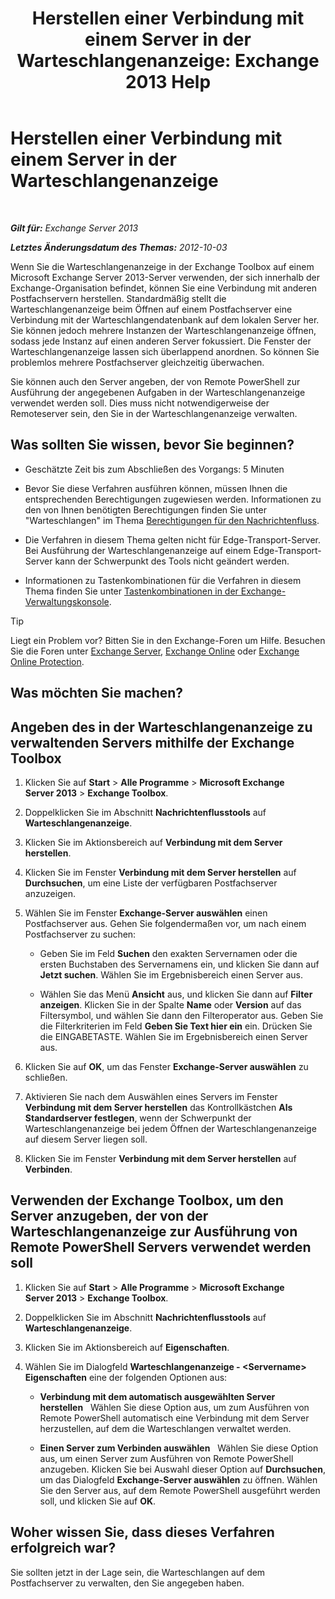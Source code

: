﻿---
title: 'Herstellen einer Verbindung mit einem Server in der Warteschlangenanzeige: Exchange 2013 Help'
TOCTitle: Herstellen einer Verbindung mit einem Server in der Warteschlangenanzeige
ms:assetid: 6c1ad574-9ab5-4dcc-9398-ec10eca4fd11
ms:mtpsurl: https://technet.microsoft.com/de-de/library/Aa998669(v=EXCHG.150)
ms:contentKeyID: 50475893
ms.date: 04/24/2018
mtps_version: v=EXCHG.150
ms.translationtype: HT
---

# Herstellen einer Verbindung mit einem Server in der Warteschlangenanzeige

 

_**Gilt für:** Exchange Server 2013_

_**Letztes Änderungsdatum des Themas:** 2012-10-03_

Wenn Sie die Warteschlangenanzeige in der Exchange Toolbox auf einem Microsoft Exchange Server 2013-Server verwenden, der sich innerhalb der Exchange-Organisation befindet, können Sie eine Verbindung mit anderen Postfachservern herstellen. Standardmäßig stellt die Warteschlangenanzeige beim Öffnen auf einem Postfachserver eine Verbindung mit der Warteschlangendatenbank auf dem lokalen Server her. Sie können jedoch mehrere Instanzen der Warteschlangenanzeige öffnen, sodass jede Instanz auf einen anderen Server fokussiert. Die Fenster der Warteschlangenanzeige lassen sich überlappend anordnen. So können Sie problemlos mehrere Postfachserver gleichzeitig überwachen.

Sie können auch den Server angeben, der von Remote PowerShell zur Ausführung der angegebenen Aufgaben in der Warteschlangenanzeige verwendet werden soll. Dies muss nicht notwendigerweise der Remoteserver sein, den Sie in der Warteschlangenanzeige verwalten.

## Was sollten Sie wissen, bevor Sie beginnen?

  - Geschätzte Zeit bis zum Abschließen des Vorgangs: 5 Minuten

  - Bevor Sie diese Verfahren ausführen können, müssen Ihnen die entsprechenden Berechtigungen zugewiesen werden. Informationen zu den von Ihnen benötigten Berechtigungen finden Sie unter "Warteschlangen" im Thema [Berechtigungen für den Nachrichtenfluss](mail-flow-permissions-exchange-2013-help.md).

  - Die Verfahren in diesem Thema gelten nicht für Edge-Transport-Server. Bei Ausführung der Warteschlangenanzeige auf einem Edge-Transport-Server kann der Schwerpunkt des Tools nicht geändert werden.

  - Informationen zu Tastenkombinationen für die Verfahren in diesem Thema finden Sie unter [Tastenkombinationen in der Exchange-Verwaltungskonsole](keyboard-shortcuts-in-the-exchange-admin-center-exchange-online-protection-help.md).


> [!TIP]
> Liegt ein Problem vor? Bitten Sie in den Exchange-Foren um Hilfe. Besuchen Sie die Foren unter <A href="https://go.microsoft.com/fwlink/p/?linkid=60612">Exchange Server</A>, <A href="https://go.microsoft.com/fwlink/p/?linkid=267542">Exchange Online</A> oder <A href="https://go.microsoft.com/fwlink/p/?linkid=285351">Exchange Online Protection</A>.



## Was möchten Sie machen?

## Angeben des in der Warteschlangenanzeige zu verwaltenden Servers mithilfe der Exchange Toolbox

1.  Klicken Sie auf **Start** \> **Alle Programme** \> **Microsoft Exchange Server 2013** \> **Exchange Toolbox**.

2.  Doppelklicken Sie im Abschnitt **Nachrichtenflusstools** auf **Warteschlangenanzeige**.

3.  Klicken Sie im Aktionsbereich auf **Verbindung mit dem Server herstellen**.

4.  Klicken Sie im Fenster **Verbindung mit dem Server herstellen** auf **Durchsuchen**, um eine Liste der verfügbaren Postfachserver anzuzeigen.

5.  Wählen Sie im Fenster **Exchange-Server auswählen** einen Postfachserver aus. Gehen Sie folgendermaßen vor, um nach einem Postfachserver zu suchen:
    
      - Geben Sie im Feld **Suchen** den exakten Servernamen oder die ersten Buchstaben des Servernamens ein, und klicken Sie dann auf **Jetzt suchen**. Wählen Sie im Ergebnisbereich einen Server aus.
    
      - Wählen Sie das Menü **Ansicht** aus, und klicken Sie dann auf **Filter anzeigen**. Klicken Sie in der Spalte **Name** oder **Version** auf das Filtersymbol, und wählen Sie dann den Filteroperator aus. Geben Sie die Filterkriterien im Feld **Geben Sie Text hier ein** ein. Drücken Sie die EINGABETASTE. Wählen Sie im Ergebnisbereich einen Server aus.

6.  Klicken Sie auf **OK**, um das Fenster **Exchange-Server auswählen** zu schließen.

7.  Aktivieren Sie nach dem Auswählen eines Servers im Fenster **Verbindung mit dem Server herstellen** das Kontrollkästchen **Als Standardserver festlegen**, wenn der Schwerpunkt der Warteschlangenanzeige bei jedem Öffnen der Warteschlangenanzeige auf diesem Server liegen soll.

8.  Klicken Sie im Fenster **Verbindung mit dem Server herstellen** auf **Verbinden**.

## Verwenden der Exchange Toolbox, um den Server anzugeben, der von der Warteschlangenanzeige zur Ausführung von Remote PowerShell Servers verwendet werden soll

1.  Klicken Sie auf **Start** \> **Alle Programme** \> **Microsoft Exchange Server 2013** \> **Exchange Toolbox**.

2.  Doppelklicken Sie im Abschnitt **Nachrichtenflusstools** auf **Warteschlangenanzeige**.

3.  Klicken Sie im Aktionsbereich auf **Eigenschaften**.

4.  Wählen Sie im Dialogfeld **Warteschlangenanzeige - \<Servername\> Eigenschaften** eine der folgenden Optionen aus:
    
      - **Verbindung mit dem automatisch ausgewählten Server herstellen**   Wählen Sie diese Option aus, um zum Ausführen von Remote PowerShell automatisch eine Verbindung mit dem Server herzustellen, auf dem die Warteschlangen verwaltet werden.
    
      - **Einen Server zum Verbinden auswählen**   Wählen Sie diese Option aus, um einen Server zum Ausführen von Remote PowerShell anzugeben. Klicken Sie bei Auswahl dieser Option auf **Durchsuchen**, um das Dialogfeld **Exchange-Server auswählen** zu öffnen. Wählen Sie den Server aus, auf dem Remote PowerShell ausgeführt werden soll, und klicken Sie auf **OK**.

## Woher wissen Sie, dass dieses Verfahren erfolgreich war?

Sie sollten jetzt in der Lage sein, die Warteschlangen auf dem Postfachserver zu verwalten, den Sie angegeben haben.

